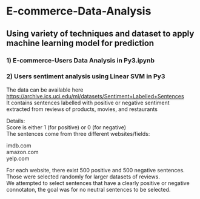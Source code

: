 # E-commerce-Data-Analysis
## Using variety of techniques and dataset to apply machine learning model for prediction
### 1) E-commerce-Users Data Analysis in Py3.ipynb
  
    
      
        
        





### 2) Users sentiment analysis using Linear SVM in Py3
The data can be available here  
https://archive.ics.uci.edu/ml/datasets/Sentiment+Labelled+Sentences  
It contains sentences labelled with positive or negative sentiment  
extracted from reviews of products, movies, and restaurants  


Details:  
Score is either 1 (for positive) or 0 (for negative)      	
The sentences come from three different websites/fields:    
  
imdb.com  
amazon.com  
yelp.com    
  
For each website, there exist 500 positive and 500 negative sentences. Those were selected randomly for larger datasets of reviews.   
We attempted to select sentences that have a clearly positive or negative connotaton, the goal was for no neutral sentences to be selected.  

  
